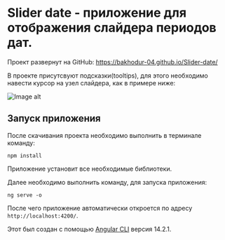 # Slider date - приложение для отображения слайдера периодов дат.

Проект развернут на GitHub: https://bakhodur-04.github.io/Slider-date/

В проекте присутсвуют подсказки(tooltips), для этого необходимо навести курсор на узел слайдера, как в примере ниже:

![Image alt](https://github.com/Bakhodur-04/Slider-date/example.jpg)

## Запуск приложения

После скачивания проекта необходимо выполнить в терминале команду:

`npm install`

Приложение установит все необходимые библиотеки.

Далее необходимо выполнить команду, для запуска приложения:

`ng serve -o`

После чего приложение автоматически откроется по адресу `http://localhost:4200/`.


Этот был создан с помощью [Angular CLI](https://github.com/angular/angular-cli) версия 14.2.1.
